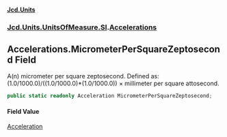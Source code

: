 #### [Jcd.Units](index.md 'index')
### [Jcd.Units.UnitsOfMeasure.SI](Jcd.Units.UnitsOfMeasure.SI.md 'Jcd.Units.UnitsOfMeasure.SI').[Accelerations](Accelerations.md 'Jcd.Units.UnitsOfMeasure.SI.Accelerations')

## Accelerations.MicrometerPerSquareZeptosecond Field

A(n) micrometer per square zeptosecond. Defined as: (1.0/1000.0)/((1.0/1000.0)*(1.0/1000.0)) × millimeter per square attosecond.

```csharp
public static readonly Acceleration MicrometerPerSquareZeptosecond;
```

#### Field Value
[Acceleration](Acceleration.md 'Jcd.Units.UnitTypes.Acceleration')